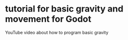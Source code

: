# tutorial for basic gravity and movement for Godot
YouTube video about how to program basic gravity
